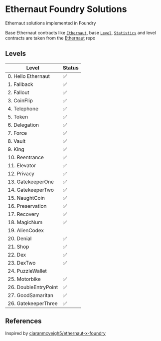 # Ethernaut Foundry Solutions

Ethernaut solutions implemented in Foundry

Base Ethernaut contracts like [`Ethernaut`](https://github.com/OpenZeppelin/ethernaut/blob/768071ef1d337a01d41261473687c095bd56f96f/contracts/contracts/Ethernaut.sol), base [`Level`](https://github.com/OpenZeppelin/ethernaut/blob/768071ef1d337a01d41261473687c095bd56f96f/contracts/contracts/levels/base/Level.sol), [`Statistics`](https://github.com/OpenZeppelin/ethernaut/blob/768071ef1d337a01d41261473687c095bd56f96f/contracts/contracts/metrics/Statistics.sol) and level contracts are taken from the [Ethernaut](https://github.com/OpenZeppelin/ethernaut) repo

## Levels

| Level                | Status |
| -------------------- | ------ |
| 0. Hello Ethernaut   | ✅     |
| 1. Fallback          | ✅     |
| 2. Fallout           | ✅     |
| 3. CoinFlip          | ✅     |
| 4. Telephone         | ✅     |
| 5. Token             | ✅     |
| 6. Delegation        | ✅     |
| 7. Force             | ✅     |
| 8. Vault             | ✅     |
| 9. King              | ✅     |
| 10. Reentrance       | ✅     |
| 11. Elevator         | ✅     |
| 12. Privacy          | ✅     |
| 13. GatekeeperOne    | ✅     |
| 14. GatekeeperTwo    | ✅     |
| 15. NaughtCoin       | ✅     |
| 16. Preservation     | ✅     |
| 17. Recovery         | ✅     |
| 18. MagicNum         | ✅     |
| 19. AlienCodex       |        |
| 20. Denial           | ✅     |
| 21. Shop             | ✅     |
| 22. Dex              | ✅     |
| 23. DexTwo           | ✅     |
| 24. PuzzleWallet     |        |
| 25. Motorbike        | ✅     |
| 26. DoubleEntryPoint | ✅     |
| 27. GoodSamaritan    | ✅     |
| 26. GatekeeperThree  | ✅     |

## References

Inspired by [ciaranmcveigh5/ethernaut-x-foundry](https://github.com/ciaranmcveigh5/ethernaut-x-foundry)
